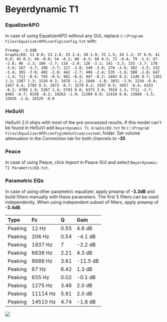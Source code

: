 # Beyerdynamic T1

### EqualizerAPO
In case of using EqualizerAPO without any GUI, replace `C:\Program Files\EqualizerAPO\config\config.txt`
with:
```
Preamp: -3.6dB
GraphicEQ: 21 0.0; 23 2.8; 25 2.4; 28 1.9; 31 1.5; 34 1.2; 37 0.9; 41 0.6; 45 0.3; 49 -0.0; 54 -0.2; 60 -0.3; 66 0.3; 72 -0.4; 79 -1.3; 87 -2.0; 96 -2.3; 106 -2.7; 116 -2.9; 128 -3.1; 141 -3.5; 155 -3.7; 170 -3.6; 187 -3.7; 206 -3.7; 227 -3.8; 249 -3.9; 274 -3.6; 302 -3.5; 332 -3.4; 365 -3.0; 402 -2.8; 442 -2.7; 486 -2.4; 535 -1.8; 588 -1.8; 647 -1.4; 712 -0.9; 783 -0.5; 861 -0.4; 947 -0.2; 1042 0.2; 1146 0.7; 1261 1.3; 1387 1.3; 1526 0.3; 1678 -1.2; 1846 -1.8; 2031 -1.9; 2234 -0.4; 2457 0.4; 2703 0.3; 2973 -0.7; 3270 0.2; 3597 0.5; 3957 -0.4; 4353 -0.2; 4788 1.9; 5267 1.4; 5793 0.8; 6373 3.0; 7010 1.3; 7711 -3.7; 8482 -8.7; 9330 -8.2; 10263 -1.9; 11289 0.0; 12418 0.0; 13660 -1.5; 15026 -1.6; 16529 -0.0
```

### HeSuVi
HeSuVi 2.0 ships with most of the pre-processed results. If this model can't be found in HeSuVi add
`Beyerdynamic T1 GraphicEQ.txt` to `C:\Program Files\EqualizerAPO\config\HeSuVi\eq\custom\` folder.
Set volume attenuation in the Connection tab for both channels to **-35**

### Peace
In case of using Peace, click *Import* in Peace GUI and select `Beyerdynamic T1 ParametricEQ.txt`.

### Parametric EQs
In case of using other parametric equalizer, apply preamp of **-3.3dB** and build filters manually
with these parameters. The first 5 filters can be used independently.
When using independent subset of filters, apply preamp of **-3.4dB**.

| Type    | Fc       |    Q | Gain     |
|:--------|:---------|:-----|:---------|
| Peaking | 12 Hz    | 0.55 | 4.6 dB   |
| Peaking | 206 Hz   | 0.54 | -4.1 dB  |
| Peaking | 1937 Hz  | 7    | -2.2 dB  |
| Peaking | 6636 Hz  | 2.21 | 4.3 dB   |
| Peaking | 8686 Hz  | 3.61 | -11.5 dB |
| Peaking | 67 Hz    | 6.42 | 1.3 dB   |
| Peaking | 655 Hz   | 0.02 | -0.1 dB  |
| Peaking | 1275 Hz  | 3.46 | 2.0 dB   |
| Peaking | 11114 Hz | 5.91 | 2.0 dB   |
| Peaking | 14510 Hz | 4.74 | -1.8 dB  |

![](https://raw.githubusercontent.com/jaakkopasanen/AutoEq/master/results/headphonecom/sbaf-serious/Beyerdynamic%20T1/Beyerdynamic%20T1.png)